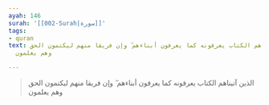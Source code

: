 ```yaml
---
ayah: 146
surah: '[[002-Surah|سورة]]'
tags:
- quran
text: الذين آتيناهم الكتاب يعرفونه كما يعرفون أبناءهم ۖ وإن فريقا منهم ليكتمون الحق
  وهم يعلمون

---
```

> الذين آتيناهم الكتاب يعرفونه كما يعرفون أبناءهم ۖ وإن فريقا منهم ليكتمون الحق وهم يعلمون
